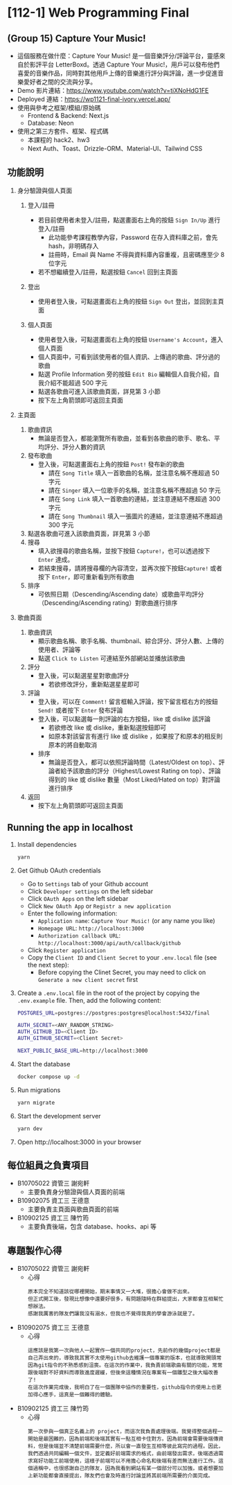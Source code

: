 # [112-1] Web Programming Final

## (Group 15) Capture Your Music!

- 這個服務在做什麼：Capture Your Music! 是一個音樂評分/評論平台，靈感來自於影評平台 LetterBoxd。透過 Capture Your Music!，用戶可以發布他們喜愛的音樂作品，同時對其他用戶上傳的音樂進行評分與評論，進一步促進音樂愛好者之間的交流與分享。
- Demo 影片連結：https://www.youtube.com/watch?v=tiXNoHdG1FE
- Deployed 連結：https://wp1121-final-ivory.vercel.app/
- 使用與參考之框架/模組/原始碼
   - Frontend & Backend: Next.js
   - Database: Neon
- 使用之第三方套件、框架、程式碼
   - 本課程的 hack2、hw3
   - Next Auth、Toast、Drizzle-ORM、Material-UI、Tailwind CSS

## 功能說明

1. 身分驗證與個人頁面
   1. 登入/註冊
      - 若目前使用者未登入/註冊，點選畫面右上角的按鈕 `Sign In/Up` 進行登入/註冊
         - 此功能參考課程教學內容，Password 在存入資料庫之前，會先 hash，非明碼存入
         - 註冊時，Email 與 Name 不得與資料庫內容重複，且密碼應至少 8 位字元
      - 若不想繼續登入/註冊，點選按鈕 `Cancel` 回到主頁面

   2. 登出
      - 使用者登入後，可點選畫面右上角的按鈕 `Sign Out` 登出，並回到主頁面

   3. 個人頁面
      - 使用者登入後，可點選畫面右上角的按鈕 `Username's Account`，進入個人頁面
      - 個人頁面中，可看到該使用者的個人資訊、上傳過的歌曲、評分過的歌曲
      - 點選 Profile Information 旁的按鈕 `Edit Bio` 編輯個人自我介紹，自我介紹不能超過 500 字元
      - 點選各歌曲可進入該歌曲頁面，詳見第 3 小節
      - 按下左上角箭頭即可返回主頁面

2. 主頁面
   1. 歌曲資訊
      - 無論是否登入，都能瀏覽所有歌曲，並看到各歌曲的歌手、歌名、平均評分、評分人數的資訊
   2. 發布歌曲
      - 登入後，可點選畫面右上角的按鈕 `Post!` 發布新的歌曲
         - 請在 `Song Title` 填入一首歌曲的名稱，並注意名稱不應超過 50 字元
         - 請在 `Singer` 填入一位歌手的名稱，並注意名稱不應超過 50 字元
         - 請在 `Song Link` 填入一首歌曲的連結，並注意連結不應超過 300 字元
         - 請在 `Song Thumbnail` 填入一張圖片的連結，並注意連結不應超過 300 字元
   3. 點選各歌曲可進入該歌曲頁面，詳見第 3 小節
   4. 搜尋
      - 填入欲搜尋的歌曲名稱，並按下按鈕 `Capture!`，也可以透過按下 `Enter` 達成。
      - 若結束搜尋，請將搜尋欄的內容清空，並再次按下按鈕`Capture!` 或者按下 `Enter`，即可重新看到所有歌曲
   5. 排序
      - 可依照日期（Descending/Ascending date）或歌曲平均評分（Descending/Ascending rating）對歌曲進行排序

3. 歌曲頁面
   1. 歌曲資訊
      - 顯示歌曲名稱、歌手名稱、thumbnail、綜合評分、評分人數、上傳的使用者、評論等
      - 點選 `Click to Listen` 可連結至外部網站並播放該歌曲
   2. 評分
      - 登入後，可以點選星星對歌曲評分
         - 若欲修改評分，重新點選星星即可
   3. 評論
      - 登入後，可以在 `Comment!` 留言框輸入評論，按下留言框右方的按鈕 `Send!` 或者按下 `Enter` 發布評論
      - 登入後，可以點選每一則評論的右方按鈕，like 或 dislike 該評論
         - 若欲修改 like 或 dislike，重新點選按鈕即可
         - 如原本對該留言有進行 like 或 dislike ，如果按了和原本的相反則原本的將自動取消
      - 排序
         - 無論是否登入，都可以依照評論時間（Latest/Oldest on top）、評論者給予該歌曲的評分（Highest/Lowest Rating on top）、評論得到的 like 或 dislike 數量（Most Liked/Hated on top）對評論進行排序
   4. 返回
      - 按下左上角箭頭即可返回主頁面

## Running the app in localhost

1. Install dependencies

   ```bash
   yarn
   ```

2. Get Github OAuth credentials
   - Go to `Settings` tab of your Github account
   - Click `Developer settings` on the left sidebar
   - Click `OAuth Apps` on the left sidebar
   - Click `New OAuth App` or `Registr a new application`
   - Enter the following information:
     - `Application name`: `Capture Your Music!` (or any name you like)
     - `Homepage URL`: `http://localhost:3000`
     - `Authorization callback URL`: `http://localhost:3000/api/auth/callback/github`
   - Click `Register application`
   - Copy the `Client ID` and `Client Secret` to your `.env.local` file (see the next step):
     - Before copying the Clinet Secret, you may need to click on `Generate a new client secret` first

3. Create a `.env.local` file in the root of the project by copying the `.env.example` file. Then, add the following content:

   ```bash
   POSTGRES_URL=postgres://postgres:postgres@localhost:5432/final

   AUTH_SECRET=<ANY_RANDOM_STRING>
   AUTH_GITHUB_ID=<Client ID>
   AUTH_GITHUB_SECRET=<Client Secret>

   NEXT_PUBLIC_BASE_URL=http://localhost:3000
   ```

4. Start the database
   ```bash
   docker compose up -d
   ```

5. Run migrations
   ```bash
   yarn migrate
   ```

6. Start the development server
   ```bash
   yarn dev
   ```

7. Open http://localhost:3000 in your browser

## 每位組員之負責項目

- B10705022 資管三 謝宛軒
   - 主要負責身分驗證與個人頁面的前端
- B10902075 資工三 王德意
   - 主要負責主頁面與歌曲頁面的前端
- B10902125 資工三 陳竹筠
   - 主要負責後端，包含 database、hooks、api 等

## 專題製作心得

- B10705022 資管三 謝宛軒
   - 心得
      ```
      原本完全不知道該從哪裡開始，期末事情又一大堆，很擔心會做不出來。
      但正式開工後，發現比想像中還要好很多，有問題隨時在群組提出，大家都會互相幫忙想辦法。
      感謝我厲害的隊友們讓我沒有溺水，但我也不覺得我真的學會游泳就是了。
      ```
- B10902075 資工三 王德意
   - 心得
      ```
      這應該是我第一次與他人一起實作一個共同的project，先前作的幾個project都是自己弄出來的，導致我其實不太使用github去維護一個專案的版本，也就導致開頭常因為git指令的不熟悉感到沮喪。在這次的作業中，我負責前端歌曲有關的功能，常常跟後端對不好資料而導致進度遲緩，但後來這種情況在專案有一個雛型之後大幅改善了!
      在這次作業完成後，我明白了在一個團隊中協作的重要性，github指令的使用上也更加得心應手，這真是一個難得的體驗。
      ```
- B10902125 資工三 陳竹筠
   - 心得  
      ```
      第一次參與一個真正名義上的 project，而這次我負責處理後端。我覺得整個過程一開始是最困難的，因為前端和後端其實有一點互相卡住對方。因為前端會需要後端傳資料，但是後端並不清楚前端需要什麼，所以會一直發生互相等彼此寫完的過程。因此，我們透過共同編輯一個文件，並定義好前端需求的格式，由前端發出需求，後端透過需求寫好功能工前端使用，這樣子前端可以不用擔心命名和後端有差而無法進行工作。這個過稱中，也很感謝自己的隊友，因為我看到網站有某一個部分可以加強，或者想要加上新功能都會直接提出，隊友們也會及時進行討論並將其前端所需要的介面完成。
      ```
